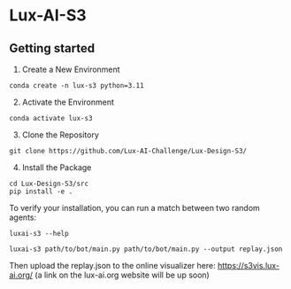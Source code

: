 # Lux-AI-S3

## Getting started

1. Create a New Environment

```
conda create -n lux-s3 python=3.11
```

2. Activate the Environment
```
conda activate lux-s3
```

3. Clone the Repository
```
git clone https://github.com/Lux-AI-Challenge/Lux-Design-S3/
```

4. Install the Package
```
cd Lux-Design-S3/src
pip install -e .
```

To verify your installation, you can run a match between two random agents:
```
luxai-s3 --help
```
```
luxai-s3 path/to/bot/main.py path/to/bot/main.py --output replay.json
```
Then upload the replay.json to the online visualizer here: https://s3vis.lux-ai.org/ (a link on the lux-ai.org website will be up soon)
